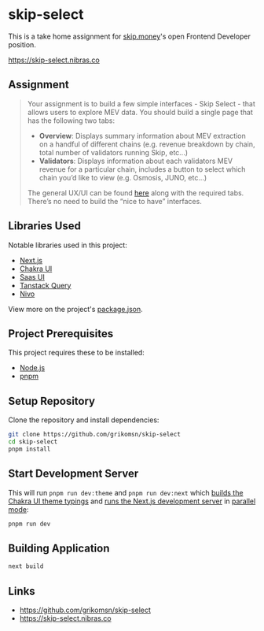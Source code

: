 # skip-select

This is a take home assignment for [skip.money](https://skip.money)'s open Frontend Developer position.

https://skip-select.nibras.co

## Assignment

> Your assignment is to build a few simple interfaces - Skip Select - that allows users to explore MEV data. You should build a single page that has the following two tabs:
>
> - **Overview**: Displays summary information about MEV extraction on a handful of different chains (e.g. revenue breakdown by chain, total number of validators running Skip, etc...)
> - **Validators**: Displays information about each validators MEV revenue for a particular chain, includes a button to select which chain you’d like to view (e.g. Osmosis, JUNO, etc...)
>
> The general UX/UI can be found [here](https://www.figma.com/file/4eFNCvISChvK54WbRhMohH/Skip-Select) along with the required tabs. There’s no need to build the “nice to have” interfaces.

## Libraries Used

Notable libraries used in this project:

- [Next.js](https://nextjs.org)
- [Chakra UI](https://chakra-ui.com)
- [Saas UI](https://saas-ui.dev)
- [Tanstack Query](tanstack.com/query)
- [Nivo](https://nivo.rocks)

View more on the project's [package.json](./package.json).

## Project Prerequisites

This project requires these to be installed:

- [Node.js](https://nodejs.org)
- [pnpm](https://pnpm.io)

## Setup Repository

Clone the repository and install dependencies:

```bash
git clone https://github.com/grikomsn/skip-select
cd skip-select
pnpm install
```

## Start Development Server

This will run `pnpm run dev:theme` and `pnpm run dev:next` which [builds the Chakra UI theme typings](https://chakra-ui.com/docs/styled-system/cli) and [runs the Next.js development server](https://nextjs.org/docs/getting-started/installation#run-the-development-server) in [parallel mode](https://pnpm.io/cli/run#running-multiple-scripts):

```bash
pnpm run dev
```

## Building Application

```bash
next build
```

## Links

- https://github.com/grikomsn/skip-select
- https://skip-select.nibras.co
